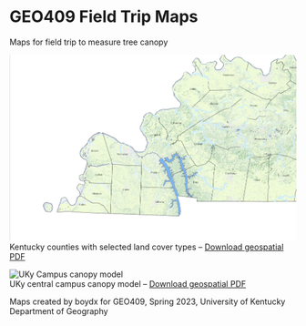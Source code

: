 # GEO409 Field Trip Maps
Maps for field trip to measure tree canopy

![Kentucky Counties](Layout1.jpg)   
Kentucky counties with selected land cover types – [Download geospatial PDF](kyCountiesLandcover.pdf)

![UKy Campus canopy model](campus-canopy-model.jpg)   
UKy central campus canopy model – [Download geospatial PDF](campus-canopy-model.pdf)

Maps created by boydx for GEO409, Spring 2023, University of Kentucky Department of Geography

